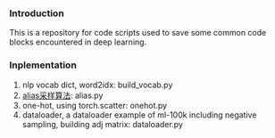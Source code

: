 ### Introduction

This is a repository for code scripts used to save some common code blocks encountered in deep learning.

### Inplementation

1. nlp vocab dict, word2idx: build_vocab.py
2. [alias采样算法](https://blog.csdn.net/haolexiao/article/details/65157026): alias.py
3. one-hot, using torch.scatter: onehot.py
4. dataloader, a dataloader example of ml-100k including negative sampling, building adj matrix: dataloader.py 
